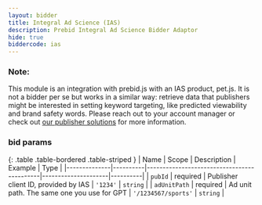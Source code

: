 ```yaml
---
layout: bidder
title: Integral Ad Science (IAS)
description: Prebid Integral Ad Science Bidder Adaptor
hide: true
biddercode: ias
---
```


### Note:

This module is an integration with prebid.js with an IAS product, pet.js. It is not a bidder per se but works in a similar way: retrieve data that publishers might be interested in setting keyword targeting, like predicted viewability and brand safety words. Please reach out to your account manager or check out [our publisher solutions](https://integralads.com/solutions/publishers/) for more
information.

### bid params

{: .table .table-bordered .table-striped }
| Name         | Scope    | Description                                | Example             | Type     |
|--------------|----------|--------------------------------------------|---------------------|----------|
| `pubId`      | required | Publisher client ID, provided by IAS       | `'1234'`            | `string` |
| `adUnitPath` | required | Ad unit path. The same one you use for GPT | `'/1234567/sports'` | `string` |

